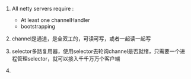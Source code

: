 1. All netty servers require :
    - At least one channelHandler
    - bootstrapping

2. channel是通道，是全双工的，可读可写，或者一起读一起写

3. selector多路复用器，使用selector去轮询channel是否就绪，只需要一个进程管理selector，就可以接入千千万万个客户端

4. 